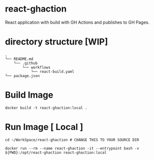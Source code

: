 # react-ghaction
React application with build with GH Actions and publishes to GH Pages.

# directory structure [WIP]
```
.
└── README.md
    └── .github
        └── workflows
            └── react-build.yaml
└── package.json
```

# Build Image
`docker build -t react-ghaction:local .`

# Run Image [ Local ]
`cd ~/WorkSpace/react-ghaction # CHANGE THIS TO YOUR SOURCE DIR`

`docker run --rm --name react-ghaction -it --entrypoint bash -v ${PWD}:/opt/react-ghaction react-ghaction:local`
